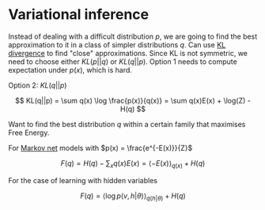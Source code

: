 # Variational inference

Instead of dealing with a difficult distribution $p$, we are going to find the
best approximation to it in a class of simpler distributions $q$. Can use
[KL divergence](202211041003.md) to find "close" approximations. Since KL is not
symmetric, we need to choose either $KL(p||q)$ or $KL(q||p)$. Option 1 needs to
compute expectation under $p(x)$, which is hard. 

Option 2: $KL(q||p)$

$$
KL(q||p) = \sum q(x) \log \frac{p(x)}{q(x)} = \sum q(x)E(x) + \log(Z) - H(q)
$$

Want to find the best distribution $q$ within a certain family that maximises
Free Energy.

For [Markov net](202210201118.md) models with $p(x) = \frac{e^{-E(x)}}{Z}$

$$
F(q) = H(q) - \sum_{x} q(x)E(x) = \left< -E(x) \right>_{q(x)} + H(q)
$$

For the case of learning with hidden variables

$$
F(q) = \left< \log p(v,h|\theta) \right>_{q(h|\theta)} + H(q)
$$

